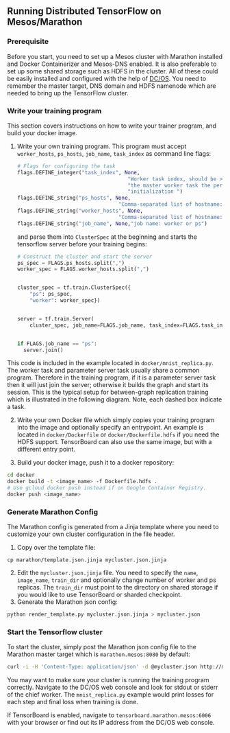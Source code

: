 ## Running Distributed TensorFlow on Mesos/Marathon

### Prerequisite
Before you start, you need to set up a Mesos cluster with Marathon installed and Docker Containerizer and Mesos-DNS enabled. It is also preferable to set up some shared storage such as HDFS in the cluster. All of these could be easily installed and configured with the help of [DC/OS](https://dcos.io/docs/1.7/administration/installing/custom/gui/). You need to remember the master target, DNS domain and HDFS namenode which are needed to bring up the TensorFlow cluster.


### Write your training program
This section covers instructions on how to write your trainer program, and build your docker image.


 1. Write your own training program. This program must accept `worker_hosts`, `ps_hosts`, `job_name`, `task_index` as command line flags:


    ```python
    # Flags for configuring the task
    flags.DEFINE_integer("task_index", None,
                                        "Worker task index, should be >= 0. task_index=0 is "
                                        "the master worker task the performs the variable "
                                        "initialization ")
    flags.DEFINE_string("ps_hosts", None,
                                     "Comma-separated list of hostname:port pairs")
    flags.DEFINE_string("worker_hosts", None,
                                     "Comma-separated list of hostname:port pairs")
    flags.DEFINE_string("job_name", None,"job name: worker or ps")
    ```


    and parse them into `ClusterSpec` at the beginning and starts the tensorflow server before your training begins:


    ```python
    # Construct the cluster and start the server
    ps_spec = FLAGS.ps_hosts.split(",")
    worker_spec = FLAGS.worker_hosts.split(",")


    cluster_spec = tf.train.ClusterSpec({
        "ps": ps_spec,
        "worker": worker_spec})


    server = tf.train.Server(
        cluster_spec, job_name=FLAGS.job_name, task_index=FLAGS.task_index)


    if FLAGS.job_name == "ps":
      server.join()
    ```


  This code is included in the example located in `docker/mnist_replica.py`.
  The worker task and parameter server task usually share a common program. Therefore in the training program, if it is a parameter server task then it will just join the server; otherwise it builds the graph and start its session. This is the typical setup for between-graph replication training which is illustrated in the following diagram. Note, each dashed box indicate a task.
    
 2. Write your own Docker file which simply copies your training program into the image and optionally specify an entrypoint. An example is located in `docker/Dockerfile` or `docker/Dockerfile.hdfs` if you need the HDFS support. TensorBoard can also use the same image, but with a different entry point.


 3. Build your docker image, push it to a docker repository:  


  ```bash
  cd docker
  docker build -t <image_name> -f Dockerfile.hdfs .
  # Use gcloud docker push instead if on Google Container Registry.
  docker push <image_name>
  ```


### Generate Marathon Config
The Marathon config is generated from a Jinja template where you need to customize your own cluster configuration in the file header.  


 1. Copy over the template file:  


  ```  
  cp marathon/template.json.jinja mycluster.json.jinja  
  ```  


 2. Edit the `mycluster.json.jinja` file. You need to specify the `name`, `image_name`, `train_dir` and optionally change number of worker and ps replicas. The `train_dir` must point to the directory on shared storage if you would like to use TensorBoard or sharded checkpoint. 
 3. Generate the Marathon json config:


  ```bash 
  python render_template.py mycluster.json.jinja > mycluster.json  
  ```  


### Start the Tensorflow cluster
To start the cluster, simply post the Marathon json config file to the Marathon master target which is `marathon.mesos:8080` by default:  


  ```bash 
  curl -i -H 'Content-Type: application/json' -d @mycluster.json http://marathon.mesos:8080/v2/groups  
  ```  


You may want to make sure your cluster is running the training program correctly. Navigate to the DC/OS web console and look for stdout or stderr of the chief worker. The `mnist_replica.py` example would print losses for each step and final loss when training is done.





If TensorBoard is enabled, navigate to `tensorboard.marathon.mesos:6006` with your browser or find out its IP address from the DC/OS web console.
